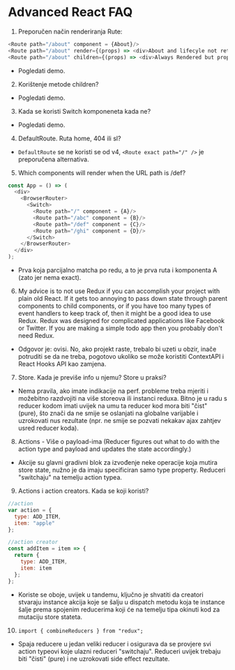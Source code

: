 # Advanced React FAQ

1. Preporučen način renderiranja Rute:

```JavaScript
<Route path="/about" component = {About}/>
<Route path="/about" render={(props) => <div>About and lifecyle not retriggered</div>}/>
<Route path="/about" children={(props) => <div>Always Rendered but props.match maybe null</div>}/>
```

- Pogledati demo.

2. Korištenje metode children?

- Pogledati demo.

3. Kada se koristi Switch komponeneta kada ne?

- Pogledati demo.

4. DefaultRoute. Ruta home, 404 ili sl?

- `DefaultRoute` se ne koristi se od v4, `<Route exact path="/" />` je preporučena alternativa.

5. Which components will render when the URL path is /def?

```JavaScript
const App = () => (
  <div>
    <BrowserRouter>
      <Switch>
        <Route path="/" component = {A}/>
        <Route path="/abc" component = {B}/>
        <Route path="/def" component = {C}/>
        <Route path="/ghi" component = {D}/>
      </Switch>
    </BrowserRouter>
  </div>
);
```

- Prva koja parcijalno matcha po redu, a to je prva ruta i komponenta A (zato jer nema exact).

6. My advice is to not use Redux if you can accomplish your project with plain old React. If it gets too annoying to pass down state through parent components to child components, or if you have too many types of event handlers to keep track of, then it might be a good idea to use Redux. Redux was designed for complicated applications like Facebook or Twitter. If you are making a simple todo app then you probably don't need Redux.

- Odgovor je: ovisi. No, ako projekt raste, trebalo bi uzeti u obzir, inače potruditi se da ne treba, pogotovo ukoliko se može koristiti ContextAPI i React Hooks API kao zamjena.


7. Store. Kada je previše info u njemu? Store u praksi?

- Nema pravila, ako imate indikacije na perf. probleme treba mjeriti i možebitno razdvojiti na više storeova ili instanci reduxa. Bitno je u radu s reducer kodom imati uvijek na umu ta reducer kod mora biti "čist" (pure), što znači da ne smije se oslanjati na globalne varijable i uzrokovati nus rezultate (npr. ne smije se pozvati nekakav ajax zahtjev usred reducer koda).

8. Actions - Više o payload-ima (Reducer figures out what to do with the action type and payload and updates the state accordingly.)

- Akcije su glavni gradivni blok za izvođenje neke operacije koja mutira store state, nužno je da imaju specificiran samo type property. Reduceri "switchaju" na temelju action typea.

9. Actions i action creators. Kada se koji koristi?

```JavaScript
//action
var action = {
  type: ADD_ITEM,
  item: "apple"
};

//action creator
const addItem = item => {
  return {
    type: ADD_ITEM,
    item: item
  };
};
```

- Koriste se oboje, uvijek u tandemu, ključno je shvatiti da creatori stvaraju instance akcija koje se šalju u dispatch metodu koja te instance šalje prema spojenim reducerima koji će na temelju tipa okinuti kod za mutaciju store stateta.

10. `import { combineReducers } from "redux";`

- Spaja reducere u jedan veliki reducer i osigurava da se provjere svi action typeovi koje ulazni reduceri "switchaju". Reduceri uvijek trebaju biti "čisti" (pure) i ne uzrokovati side effect rezultate.